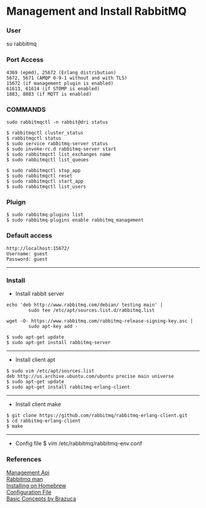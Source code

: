 # Management and Install RabbitMQ


### User
su rabbitmq


### Port Access

```
4369 (epmd), 25672 (Erlang distribution)  
5672, 5671 (AMQP 0-9-1 without and with TLS)  
15672 (if management plugin is enabled)  
61613, 61614 (if STOMP is enabled)  
1883, 8883 (if MQTT is enabled)  

```

### COMMANDS
```
sudo rabbitmqctl -n rabbit@dri status  

$ rabbitmqctl cluster_status  
$ rabbitmqctl status  
$ sudo service rabbitmq-server status  
$ sudo invoke-rc.d rabbitmq-server start  
$ sudo rabbitmqctl list_exchanges name
$ sudo rabbitmqctl list_queues

$ sudo rabbitmqctl stop_app  
$ sudo rabbitmqctl reset  
$ sudo rabbitmqctl start_app  
$ sudo rabbitmqctl list_users  
```
### Pluign
```
$ sudo rabbitmq-plugins list  
$ sudo rabbitmq-plugins enable rabbitmq_management  
```
### Default access  
```
http://localhost:15672/  
Username: guest  
Password: guest  
```
---

### Install 

- Install rabbit server
```
echo 'deb http://www.rabbitmq.com/debian/ testing main' |
        sudo tee /etc/apt/sources.list.d/rabbitmq.list  

wget -O- https://www.rabbitmq.com/rabbitmq-release-signing-key.asc |
        sudo apt-key add -  

$ sudo apt-get update  
$ sudo apt-get install rabbitmq-server  

```
---
- Install client apt
```
$ sudo vim /etc/apt/sources.list  
deb http://us.archive.ubuntu.com/ubuntu precise main universe  
$ sudo apt-get update  
$ sudo apt-get install rabbitmq-erlang-client  
```
---
- Install client make
```
$ git clone https://github.com/rabbitmq/rabbitmq-erlang-client.git  
$ cd rabbitmq-erlang-client  
$ make  
```
---
- Config file
$ vim /etc/rabbitmq/rabbitmq-env.conf

### References
[Management Api](https://cdn.rawgit.com/rabbitmq/rabbitmq-management/rabbitmq_v3_6_2/priv/www/api/index.html)  
[Rabbitmq man](https://www.rabbitmq.com/man/rabbitmqctl.1.man.html)  
[Installing on Homebrew](http://www.rabbitmq.com/install-homebrew.html)  
[Configuration File](http://www.rabbitmq.com/configure.html#configuration-file)  
[Basic Concepts by Brazuca ](http://blog.concretesolutions.com.br/2012/01/rabbitmq-conceitos-basicos/)  
